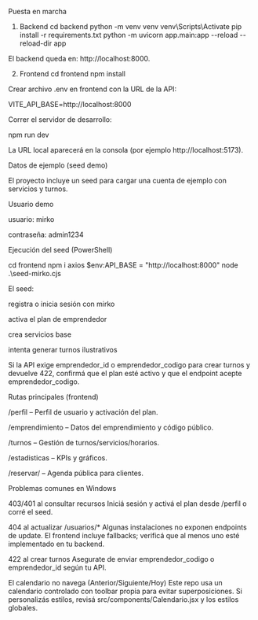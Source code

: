 Puesta en marcha
1) Backend
cd backend
python -m venv venv
venv\Scripts\Activate
pip install -r requirements.txt
python -m uvicorn app.main:app --reload --reload-dir app


El backend queda en: http://localhost:8000.

2) Frontend
cd frontend
npm install


Crear archivo .env en frontend con la URL de la API:

VITE_API_BASE=http://localhost:8000


Correr el servidor de desarrollo:

npm run dev


La URL local aparecerá en la consola (por ejemplo http://localhost:5173).

Datos de ejemplo (seed demo)

El proyecto incluye un seed para cargar una cuenta de ejemplo con servicios y turnos.

Usuario demo

usuario: mirko

contraseña: admin1234

Ejecución del seed (PowerShell)

cd frontend
npm i axios
$env:API_BASE = "http://localhost:8000"
node .\seed-mirko.cjs


El seed:

registra o inicia sesión con mirko

activa el plan de emprendedor

crea servicios base

intenta generar turnos ilustrativos

Si la API exige emprendedor_id o emprendedor_codigo para crear turnos y devuelve 422, confirmá que el plan esté activo y que el endpoint acepte emprendedor_codigo.

Rutas principales (frontend)

/perfil – Perfil de usuario y activación del plan.

/emprendimiento – Datos del emprendimiento y código público.

/turnos – Gestión de turnos/servicios/horarios.

/estadisticas – KPIs y gráficos.

/reservar/<codigo> – Agenda pública para clientes.

Problemas comunes en Windows

403/401 al consultar recursos
Iniciá sesión y activá el plan desde /perfil o corré el seed.

404 al actualizar /usuarios/*
Algunas instalaciones no exponen endpoints de update. El frontend incluye fallbacks; verificá que al menos uno esté implementado en tu backend.

422 al crear turnos
Asegurate de enviar emprendedor_codigo o emprendedor_id según tu API.

El calendario no navega (Anterior/Siguiente/Hoy)
Este repo usa un calendario controlado con toolbar propia para evitar superposiciones. Si personalizás estilos, revisá src/components/Calendario.jsx y los estilos globales.
